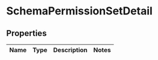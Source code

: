 
# SchemaPermissionSetDetail

## Properties
Name | Type | Description | Notes
------------ | ------------- | ------------- | -------------



